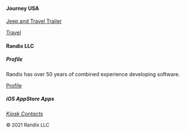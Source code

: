 #### Journey USA

[Jeep and Travel Trailer](https://randix.github.io/trailer)

[Travel](https://randix.github.io/travel/index)

#### Randix LLC

##### Profile

Randix has over 50 years of combined experience developing software. 

[Profile](https://randix.github.io/profile)

##### iOS AppStore Apps

[*Kiosk Contacts*](https://randix.github.io/KioskContacts)

<font size=2>© 2021 Randix LLC</font>
